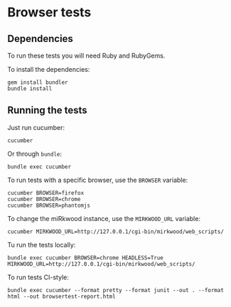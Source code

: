 Browser tests
=============

Dependencies
------------

To run these tests you will need Ruby and RubyGems.

To install the dependencies:
 
    gem install bundler
    bundle install


Running the tests
-----------------

Just run cucumber:

    cucumber

Or through `bundle`:

    bundle exec cucumber

To run tests with a specific browser, use the `BROWSER` variable:

    cucumber BROWSER=firefox
    cucumber BROWSER=chrome
    cucumber BROWSER=phantomjs

To change the miRkwood instance, use the `MIRKWOOD_URL` variable:

    cucumber MIRKWOOD_URL=http://127.0.0.1/cgi-bin/mirkwood/web_scripts/


Tu run the tests locally:

    bundle exec cucumber BROWSER=chrome HEADLESS=True MIRKWOOD_URL=http://127.0.0.1/cgi-bin/mirkwood/web_scripts/


To run tests CI-style:

    bundle exec cucumber --format pretty --format junit --out . --format html --out browsertest-report.html

